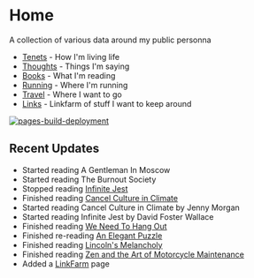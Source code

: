 # Home

A collection of various data around my public personna

* [Tenets](tenets.md) - How I'm living life
* [Thoughts](thoughts.md) - Things I'm saying
* [Books](books.md) - What I'm reading
* [Running](running.md) - Where I'm running
* [Travel](travel.md) - Where I want to go
* [Links](links.md) - Linkfarm of stuff I want to keep around


[![pages-build-deployment](https://github.com/dubrie/dubrie.github.io/actions/workflows/pages/pages-build-deployment/badge.svg?branch=gh-pages)](https://github.com/dubrie/dubrie.github.io/actions/workflows/pages/pages-build-deployment)


## Recent Updates
* Started reading A Gentleman In Moscow
* Started reading The Burnout Society
* Stopped reading [Infinite Jest](archive/books/infinite-jest.md)
* Finished reading [Cancel Culture in Climate](archive/books/cancel-culture-in-climate.md)
* Started reading Cancel Culture in Climate by Jenny Morgan
* Started reading Infinite Jest by David Foster Wallace
* Finished reading [We Need To Hang Out](archive/books/we-need-to-hang-out.md)
* Finished re-reading [An Elegant Puzzle](archive/books/an-elegant-puzzle.md)
* Finished reading [Lincoln's Melancholy](archive/books/lincolns-melancholy.md)
* Finished reading [Zen and the Art of Motorcycle Maintenance](archive/books/zen-and-the-art-of-motorcycle-maintenance.md)
* Added a [LinkFarm](links.md) page
